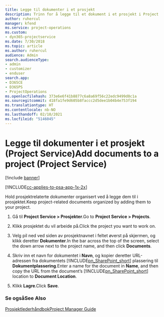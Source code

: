 ```yaml
---
title: Legge til dokumenter i et prosjekt
description: Trinn for å legge til et dokument i et prosjekt i Project Service
author: ruhercul
manager: kfend
ms.service: project-operations
ms.custom:
- dyn365-projectservice
ms.date: 7/30/2018
ms.topic: article
ms.author: ruhercul
audience: Admin
search.audienceType:
- admin
- customizer
- enduser
search.app:
- D365CE
- D365PS
- ProjectOperations
ms.openlocfilehash: 373e6e6f41b8877c6a8a69f56c22edc9499d0c1a
ms.sourcegitcommit: 418fa1fe9d605b8faccc2d5dee1b04b4e753f194
ms.translationtype: HT
ms.contentlocale: nb-NO
ms.lasthandoff: 02/10/2021
ms.locfileid: "5146045"
---
```

# <a name="add-documents-to-a-project-project-service"></a><span data-ttu-id="f7486-103">Legge til dokumenter i et prosjekt (Project Service)</span><span class="sxs-lookup"><span data-stu-id="f7486-103">Add documents to a project (Project Service)</span></span>

[!include [banner](../includes/psa-now-project-operations.md)]

[!INCLUDE[cc-applies-to-psa-app-1x-2x](../includes/cc-applies-to-psa-app-1x-2x.md)]

<span data-ttu-id="f7486-104">Hold prosjektrelaterte dokumenter organisert ved å legge dem til i prosjektet.</span><span class="sxs-lookup"><span data-stu-id="f7486-104">Keep project-related documents organized by adding them to your project.</span></span>  
  
1. <span data-ttu-id="f7486-105">Gå til **Project Service > Prosjekter**.</span><span class="sxs-lookup"><span data-stu-id="f7486-105">Go to **Project Service > Projects**.</span></span>  
  
2. <span data-ttu-id="f7486-106">Klikk prosjektet du vil arbeide på.</span><span class="sxs-lookup"><span data-stu-id="f7486-106">Click the project you want to work on.</span></span>  
  
3. <span data-ttu-id="f7486-107">Velg pil ned ved siden av prosjektnavnet i feltet øverst på skjermen, og klikk deretter **Dokumenter**.</span><span class="sxs-lookup"><span data-stu-id="f7486-107">In the bar across the top of the screen, select the down arrow next to the project name, and then click **Documents**.</span></span>  
  
4. <span data-ttu-id="f7486-108">Skriv inn et navn for dokumentet i **Navn**, og kopier deretter URL-adressen fra dokumentets [!INCLUDE[pn_SharePoint_short](../includes/pn-sharepoint-short.md)] plassering til **Dokumentplassering**.</span><span class="sxs-lookup"><span data-stu-id="f7486-108">Enter a name for the document in **Name**,  and then copy the URL from the document’s [!INCLUDE[pn_SharePoint_short](../includes/pn-sharepoint-short.md)] location to **Document Location**.</span></span>  
  
5. <span data-ttu-id="f7486-109">Klikk **Lagre**.</span><span class="sxs-lookup"><span data-stu-id="f7486-109">Click **Save**.</span></span>  
  
### <a name="see-also"></a><span data-ttu-id="f7486-110">Se også</span><span class="sxs-lookup"><span data-stu-id="f7486-110">See Also</span></span>  
 [<span data-ttu-id="f7486-111">Prosjektlederhåndbok</span><span class="sxs-lookup"><span data-stu-id="f7486-111">Project Manager Guide</span></span>](../psa/project-manager-guide.md)
